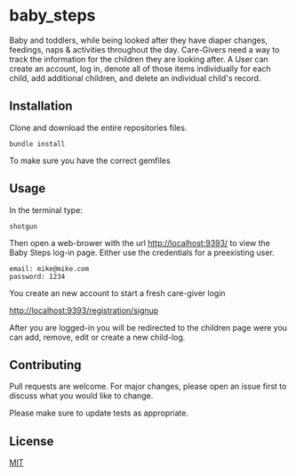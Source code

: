 # baby_steps

Baby and toddlers, while being looked after they have diaper changes, feedings, naps & activities throughout the day. Care-Givers need a way to track the information for the children they are looking after. A User can create an account, log in, denote all of those items individually for each child, add additional children, and delete an individual child's record.

## Installation

Clone and download the entire repositories files.

```
bundle install
```
To make sure you have the correct gemfiles

## Usage

In the terminal type:
```
shotgun
```

Then open a web-brower with the url [http://localhost:9393/](http://localhost:9393/) to view the Baby Steps log-in page. Either use the credentials for a preexisting user.
```
email: mike@mike.com
password: 1234

```

You create an new account to start a fresh care-giver login

[http://localhost:9393/registration/signup](http://localhost:9393/registration/signup)

After you are logged-in you will be redirected to the children page were you can add, remove, edit or create a new child-log.

## Contributing
Pull requests are welcome. For major changes, please open an issue first to discuss what you would like to change.

Please make sure to update tests as appropriate.

## License
[MIT](https://choosealicense.com/licenses/mit/)
